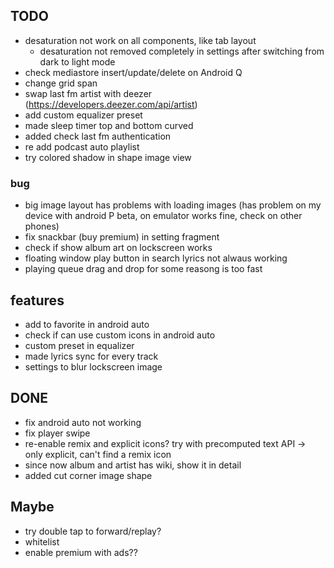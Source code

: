 ## TODO
- desaturation not work on all components, like tab layout
    - desaturation not removed completely in settings after switching from dark to light mode
- check mediastore insert/update/delete on Android Q
- change grid span
- swap last fm artist with deezer (https://developers.deezer.com/api/artist)
- add custom equalizer preset
- made sleep timer top and bottom curved
- added check last fm authentication 
- re add podcast auto playlist
- try colored shadow in shape image view

### bug
- big image layout has problems with loading images 
    (has problem on my device with android P beta, on emulator works fine, check on other phones)
- fix snackbar (buy premium) in setting fragment
- check if show album art on lockscreen works
- floating window play button in search lyrics not alwaus working
- playing queue drag and drop for some reasong is too fast 

## features
- add to favorite in android auto
- check if can use custom icons in android auto
- custom preset in equalizer
- made lyrics sync for every track
- settings to blur lockscreen image


## DONE
- fix android auto not working
- fix player swipe
- re-enable remix and explicit icons? try with precomputed text API -> only explicit, can't find a remix icon
- since now album and artist has wiki, show it in detail
- added cut corner image shape

## Maybe
- try double tap to forward/replay?
- whitelist
- enable premium with ads??